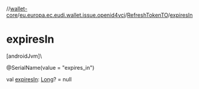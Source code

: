 //[wallet-core](../../../index.md)/[eu.europa.ec.eudi.wallet.issue.openid4vci](../index.md)/[RefreshTokenTO](index.md)/[expiresIn](expires-in.md)

# expiresIn

[androidJvm]\

@SerialName(value = &quot;expires_in&quot;)

val [expiresIn](expires-in.md): [Long](https://kotlinlang.org/api/latest/jvm/stdlib/kotlin/-long/index.html)? = null
